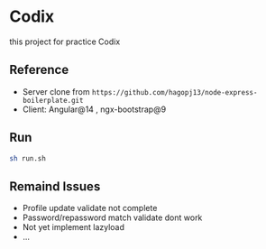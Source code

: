 # Codix
this project for practice Codix

## Reference
- Server clone from `https://github.com/hagopj13/node-express-boilerplate.git`
- Client: Angular@14 , ngx-bootstrap@9
## Run
```sh
sh run.sh
```

## Remaind Issues
- Profile update validate not complete
- Password/repassword match validate dont work
- Not yet implement lazyload
- ...